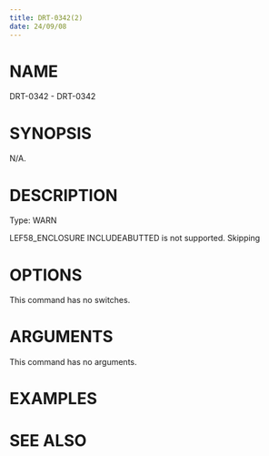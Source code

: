 ```yaml
---
title: DRT-0342(2)
date: 24/09/08
---
```


# NAME

DRT-0342 - DRT-0342

# SYNOPSIS

N/A.

# DESCRIPTION

Type: WARN

LEF58_ENCLOSURE INCLUDEABUTTED is not supported. Skipping

# OPTIONS

This command has no switches.

# ARGUMENTS

This command has no arguments.

# EXAMPLES

# SEE ALSO
